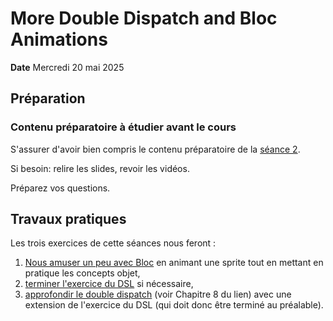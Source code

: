 # More Double Dispatch and Bloc Animations
**Date** Mercredi 20 mai 2025

## Préparation 

### Contenu préparatoire à étudier **avant** le cours

S'assurer d'avoir bien compris le contenu préparatoire de la [séance 2](/1%20-%20Séances/S02%20-%20Dispatch,%20Loops,%20Collections,%20Iterators,%20and%20Graphics.md).

Si besoin: relire les slides, revoir les vidéos. 

Préparez vos questions.
  
## Travaux pratiques

Les trois exercices de cette séances nous feront :
1) [Nous amuser un peu avec Bloc]() en animant une sprite tout en mettant en pratique les concepts objet,
2) [terminer l'exercice du DSL](/2%20-%20Exercices/E04%20-%20Crafting%20a%20DSL.md) si nécessaire,
3) [approfondir le double dispatch](http://rmod-pharo-mooc.lille.inria.fr/AdvancedDesignMooc/2024-04-01-CompanionExercise.pdf) (voir Chapitre 8 du lien) avec une extension de l'exercice du DSL (qui doit donc être terminé au préalable).